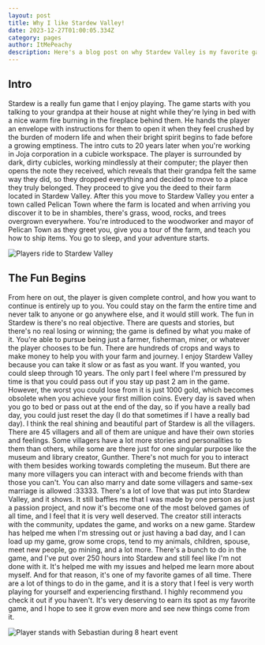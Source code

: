 ```yaml
---
layout: post
title: Why I like Stardew Valley!
date: 2023-12-27T01:00:05.334Z
category: pages
author: ItMePeachy
description: Here's a blog post on why Stardew Valley is my favorite game :3
---
```

## Intro

Stardew is a really fun game that I enjoy playing. The game starts with you talking to your grandpa at their house at night while they're lying in bed with a nice warm fire burning in the fireplace behind them. He hands the player an envelope with instructions for them to open it when they feel crushed by the burden of modern life and when their bright spirit begins to fade before a growing emptiness. The intro cuts to 20 years later when you're working in Joja corporation in a cubicle workspace. The player is surrounded by dark, dirty cubicles, working mindlessly at their computer; the player then opens the note they received, which reveals that their grandpa felt the same way they did, so they dropped everything and decided to move to a place they truly belonged. They proceed to give you the deed to their farm located in Stardew Valley. After this you move to Stardew Valley you enter a town called Pelican Town where the farm is located and when arriving you discover it to be in shambles, there's grass, wood, rocks, and trees overgrown everywhere. You're introduced to the woodworker and mayor of Pelican Town as they greet you, give you a tour of the farm, and teach you how to ship items. You go to sleep, and your adventure starts. 

![Players ride to Stardew Valley](/assets/images/uploads/tumbr.gif "Players ride to Stardew Valley")

## The Fun Begins

From here on out, the player is given complete control, and how you want to continue is entirely up to you. You could stay on the farm the entire time and never talk to anyone or go anywhere else, and it would still work. The fun in Stardew is there's no real objective. There are quests and stories, but there's no real losing or winning; the game is defined by what you make of it. You're able to pursue being just a farmer, fisherman, miner, or whatever the player chooses to be fun. There are hundreds of crops and ways to make money to help you with your farm and journey. I enjoy Stardew Valley because you can take it slow or as fast as you want. If you wanted, you could sleep through 10 years. The only part I feel where I'm pressured by time is that you could pass out if you stay up past 2 am in the game. However, the worst you could lose from it is just 1000 gold, which becomes obsolete when you achieve your first million coins. Every day is saved when you go to bed or pass out at the end of the day, so if you have a really bad day, you could just reset the day (I do that sometimes if I have a really bad day). I think the real shining and beautiful part of Stardew is all the villagers. There are 45 villagers and all of them are unique and have their own stories and feelings. Some villagers have a lot more stories and personalities to them than others, while some are there just for one singular purpose like the museum and library creator, Gunther. There's not much for you to interact with them besides working towards completing the museum. But there are many more villagers you can interact with and become friends with than those you can't. You can also marry and date some villagers and same-sex marriage is allowed :33333. There's a lot of love that was put into Stardew Valley, and it shows. It still baffles me that I was made by one person as just a passion project, and now it's become one of the most beloved games of all time, and I feel that it is very well deserved. The creator still interacts with the community, updates the game, and works on a new game. Stardew has helped me when I'm stressing out or just having a bad day, and I can load up my game, grow some crops, tend to my animals, children, spouse, meet new people, go mining, and a lot more. There's a bunch to do in the game, and I've put over 250 hours into Stardew and still feel like I'm not done with it. It's helped me with my issues and helped me learn more about myself. And for that reason, it's one of my favorite games of all time. There are a lot of things to do in the game, and it is a story that I feel is very worth playing for yourself and experiencing firsthand. I highly recommend you check it out if you haven't. It's very deserving to earn its spot as my favorite game, and I hope to see it grow even more and see new things come from it.

![Player stands with Sebastian during 8 heart event ](https://64.media.tumblr.com/d762e2298b00615837613fa0571522ff/tumblr_ool1r7eDEW1wngf7ko1_500.gif "Player stands with Sebastian during 8 heart event")